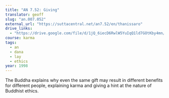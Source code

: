 ```yaml
---
title: "AN 7.52: Giving"
translator: geoff
slug: "an.007.052"
external_url: "https://suttacentral.net/an7.52/en/thanissaro"
drive_links:
  - "https://drive.google.com/file/d/1jQ_6iecD6RwlW5YuIqQ1ld7GOtKby4mn/view?usp=drivesdk"
course: karma
tags:
  - an
  - dana
  - lay
  - ethics
year: 1998
---
```


The Buddha explains why even the same gift may result in different benefits for different people, explaining karma and giving a hint at the nature of Buddhist ethics.


